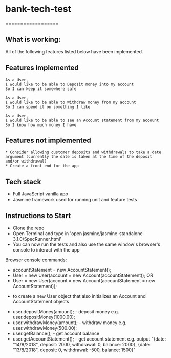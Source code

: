 # bank-tech-test
==================

What is working:
-------
All of the following features listed below have been implemented.

Features implemented
-------
```
As a User,
I would like to be able to Deposit money into my account
So I can keep it somewhere safe

As a User,
I would like to be able to Withdraw money from my account
So I can spend it on something I like

As a User,
I would like to be able to see an Account statement from my account
So I know how much money I have

```

Features not implemented
-------
```
* Consider allowing customer deposits and withdrawals to take a date argument (currently the date is taken at the time of the deposit and/or withdrawal)
* Create a front end for the app

```

Tech stack
-------
* Full JavaScript vanilla app
* Jasmine framework used for running unit and feature tests


Instructions to Start
-------
* Clone the repo
* Open Terminal and type in 'open jasmine/jasmine-standalone-3.1.0/SpecRunner.html'
* You can now run the tests and also use the same window's browser's console to interact with the app

Browser console commands:
* accountStatement = new AccountStatement();
* User = new User(account = new Account(accountStatement));
OR
* User = new User(account = new Account(accountStatement = new AccountStatement));
 - to create a new User object that also initializes an Account and AccountStatement objects

* user.depositMoney(amount); - deposit money e.g. user.depositMoney(1000.00);
* user.withdrawMoney(amount); - withdraw money e.g. user.withdrawMoney(500.00);
* user.getBalance(); - get account balance
* user.getAccountStatement(); - get account statement e.g. output "{date: "14/8/2018", deposit: 2000, withdrawal: 0, balance: 2000}, {date: "13/8/2018", deposit: 0, withdrawal: -500, balance: 1500}"
